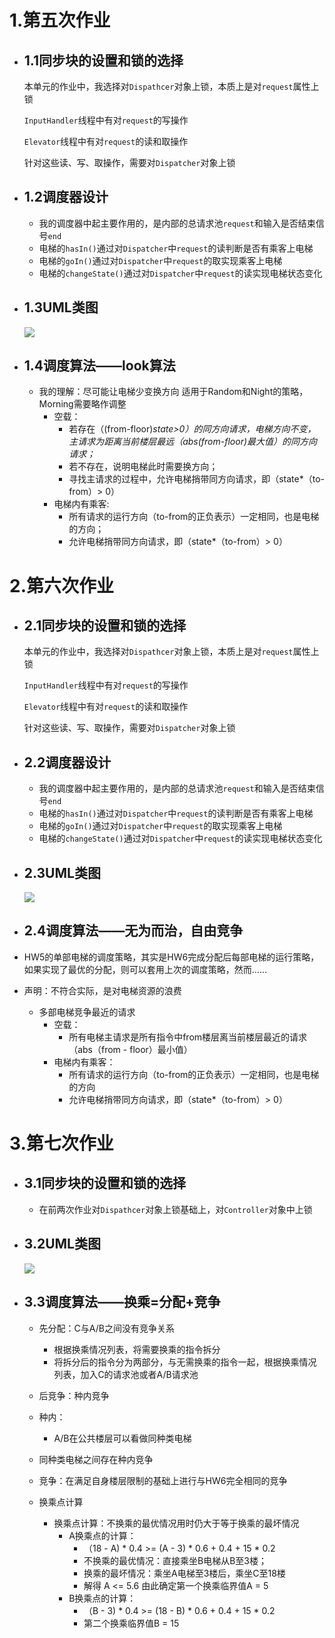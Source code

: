 # 1.第五次作业

- ## 1.1同步块的设置和锁的选择

  本单元的作业中，我选择对`Dispathcer`对象上锁，本质上是对`request`属性上锁

  `InputHandler`线程中有对`request`的写操作

  `Elevator`线程中有对`request`的读和取操作

  针对这些读、写、取操作，需要对`Dispatcher`对象上锁

- ## 1.2调度器设计

  - 我的调度器中起主要作用的，是内部的总请求池`request`和输入是否结束信号`end`
  - 电梯的`hasIn()`通过对`Dispatcher`中`request`的读判断是否有乘客上电梯
  - 电梯的`goIn()`通过对`Dispatcher`中`request`的取实现乘客上电梯
  - 电梯的`changeState()`通过对`Dispatcher`中`request`的读实现电梯状态变化

- ## 1.3UML类图

  ![](e:\Users\lenovo\Desktop\oo\project2\blog\hw5.png)

- ## 1.4调度算法——look算法

  - 我的理解：尽可能让电梯少变换方向
       适用于Random和Night的策略，Morning需要略作调整
    - 空载：
      - 若存在（(from-floor)*state>0）的同方向请求，电梯方向不变，主请求为距离当前楼层最远（abs(from-floor)最大值）的同方向请求；*
      - 若不存在，说明电梯此时需要换方向；
      - 寻找主请求的过程中，允许电梯捎带同方向请求，即（state*（to-from）> 0）
    - 电梯内有乘客:
      - 所有请求的运行方向（to-from的正负表示）一定相同，也是电梯的方向；
      - 允许电梯捎带同方向请求，即（state*（to-from）> 0）

# 2.第六次作业

- ## 2.1同步块的设置和锁的选择

  本单元的作业中，我选择对`Dispathcer`对象上锁，本质上是对`request`属性上锁

  `InputHandler`线程中有对`request`的写操作

  `Elevator`线程中有对`request`的读和取操作

  针对这些读、写、取操作，需要对`Dispatcher`对象上锁

- ## 2.2调度器设计

  - 我的调度器中起主要作用的，是内部的总请求池`request`和输入是否结束信号`end`
  - 电梯的`hasIn()`通过对`Dispatcher`中`request`的读判断是否有乘客上电梯
  - 电梯的`goIn()`通过对`Dispatcher`中`request`的取实现乘客上电梯
  - 电梯的`changeState()`通过对`Dispatcher`中`request`的读实现电梯状态变化

- ## 2.3UML类图

  ![](e:\Users\lenovo\Desktop\oo\project2\blog\hw6.png)

- ## 2.4调度算法——无为而治，自由竞争

- HW5的单部电梯的调度策略，其实是HW6完成分配后每部电梯的运行策略，如果实现了最优的分配，则可以套用上次的调度策略，然而......

- 声明：不符合实际，是对电梯资源的浪费

  - 多部电梯竞争最近的请求
    - 空载：
      - 所有电梯主请求是所有指令中from楼层离当前楼层最近的请求（abs（from - floor）最小值）
    - 电梯内有乘客：
      - 所有请求的运行方向（to-from的正负表示）一定相同，也是电梯的方向
      - 允许电梯捎带同方向请求，即（state*（to-from）> 0）

# 3.第七次作业

- ## 3.1同步块的设置和锁的选择

  - 在前两次作业对`Dispathcer`对象上锁基础上，对`Controller`对象中上锁

- ## 3.2UML类图

  ![](e:\Users\lenovo\Desktop\oo\project2\blog\HW7.png)

- ## 3.3调度算法——换乘=分配+竞争

  - 先分配：C与A/B之间没有竞争关系
    - 根据换乘情况列表，将需要换乘的指令拆分
    - 将拆分后的指令分为两部分，与无需换乘的指令一起，根据换乘情况列表，加入C的请求池或者A/B请求池
    
  - 后竞争：种内竞争

  - 种内：
    
    - A/B在公共楼层可以看做同种类电梯
  - 同种类电梯之间存在种内竞争
    
  - 竞争：在满足自身楼层限制的基础上进行与HW6完全相同的竞争

  - 换乘点计算

    

    - 换乘点计算：不换乘的最优情况用时仍大于等于换乘的最坏情况
      - A换乘点的计算：
        - （18 - A) * 0.4 >= (A - 3) * 0.6 + 0.4 + 15 * 0.2
        - 不换乘的最优情况：直接乘坐B电梯从B至3楼；
        - 换乘的最坏情况：乘坐A电梯至3楼后，乘坐C至18楼
        - 解得	A <= 5.6		由此确定第一个换乘临界值A = 5
      - B换乘点的计算：
        - （B - 3) * 0.4 >= (18 - B) * 0.6 + 0.4 + 15 * 0.2
        -    第二个换乘临界值B = 15